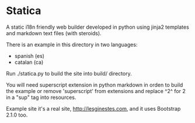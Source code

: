 Statica
=======

A static i18n friendly web builder developed in python using jinja2 
templates and markdown text files (with steroids).

There is an example in this directory in two languages: 
 - spanish (es)
 - catalan (ca)

Run ./statica.py to build the site into build/ directory.

You will need superscript extension in python markdown in orden to 
build the example or remove 'superscript' from extensions and 
replace ^2^ for 2 in a "sup" tag into resources.

Example site it's a real site, http://lesginestes.com, and it uses
Bootstrap 2.1.0 too. 
